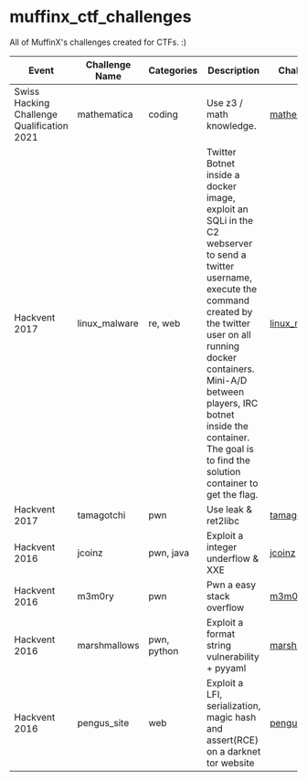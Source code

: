 # muffinx_ctf_challenges
All of MuffinX's challenges created for CTFs. :)


| Event  | Challenge Name  |  Categories  | Description  | Challenge  |
|---|---|---|---|---|
| Swiss Hacking Challenge Qualification 2021  | mathematica  | coding  | Use z3 / math knowledge.  | [mathematica](../../tree/main/shc_quali_2021/mathematica)  |
| Hackvent 2017  | linux_malware  | re, web  | Twitter Botnet inside a docker image, exploit an SQLi in the C2 webserver to send a twitter username, execute the command created by the twitter user on all running docker containers. Mini-A/D between players, IRC botnet inside the container. The goal is to find the solution container to get the flag. | [linux_malware](../../tree/main/hackvent_17/linux_malware)  |
| Hackvent 2017  | tamagotchi  | pwn  | Use leak & ret2libc  | [tamagotchi](../../tree/main/hackvent_17/tamagotchi)  |
| Hackvent 2016  | jcoinz  | pwn, java  | Exploit a integer underflow & XXE  | [jcoinz](../../tree/main/hackvent_16/jcoinz)  |
| Hackvent 2016  | m3m0ry  | pwn  | Pwn a easy stack overflow  | [m3m0ry](../../tree/main/hackvent_16/m3m0ry)   |
| Hackvent 2016  | marshmallows  | pwn, python | Exploit a format string vulnerability + pyyaml  |  [marshmallows](../../tree/main/hackvent_16/marshmallows) |
| Hackvent 2016  | pengus_site  | web  | Exploit a LFI, serialization, magic hash and assert(RCE) on a darknet tor website  |  [pengus_site](../../tree/main/hackvent_16/pengus_site) |
